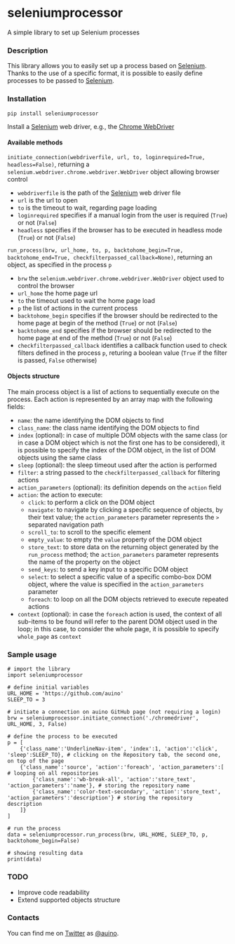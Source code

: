 # seleniumprocessor

A simple library to set up Selenium processes

### Description ###

This library allows you to easily set up a process based on [Selenium](https://www.selenium.dev).
Thanks to the use of a specific format, it is possible to easily define processes to be passed to [Selenium](https://www.selenium.dev).

### Installation ###

```
pip install seleniumprocessor
```

Install a [Selenium](https://www.selenium.dev) web driver, e.g., the [Chrome WebDriver](https://sites.google.com/chromium.org/driver/)

#### Available methods ####

`initiate_connection(webdriverfile, url, to, loginrequired=True, headless=False)`, returning a `selenium.webdriver.chrome.webdriver.WebDriver` object allowing browser control
* `webdriverfile` is the path of the [Selenium](https://www.selenium.dev) web driver file
* `url` is the url to open
* `to` is the timeout to wait, regarding page loading
* `loginrequired` specifies if a manual login from the user is required (`True`) or not (`False`)
* `headless` specifies if the browser has to be executed in headless mode (`True`) or not (`False`)

`run_process(brw, url_home, to, p, backtohome_begin=True, backtohome_end=True, checkfilterpassed_callback=None)`, returning an object, as specified in the process `p`
* `brw` the `selenium.webdriver.chrome.webdriver.WebDriver` object used to control the browser
* `url_home` the home page url
* `to` the timeout used to wait the home page load
* `p` the list of actions in the current process
* `backtohome_begin` specifies if the browser should be redirected to the home page at begin of the method (`True`) or not (`False`)
* `backtohome_end` specifies if the browser should be redirected to the home page at end of the method (`True`) or not (`False`)
* `checkfilterpassed_callback` identifies a callback function used to check filters defined in the process `p`, returing a boolean value (`True` if the filter is passed, `False` otherwise)

#### Objects structure ####

The main process object is a list of actions to sequentially execute on the process.
Each action is represented by an array map with the following fields:
* `name`: the name identifying the DOM objects to find
* `class_name`: the class name identifying the DOM objects to find
* `index` (optional): in case of multiple DOM objects with the same class (or in case a DOM object which is not the first one has to be considered), it is possible to specify the index of the DOM object, in the list of DOM objects using the same class
* `sleep` (optional): the sleep timeout used after the action is performed
* `filter`: a string passed to the `checkfilterpassed_callback` for filtering actions
* `action_parameters` (optional): its definition depends on the `action` field
* `action`: the action to execute:
    * `click`: to perform a click on the DOM object
    * `navigate`: to navigate by clicking a specific sequence of objects, by their text value; the `action_parameters` parameter represents the `>` separated navigation path
    * `scroll_to`: to scroll to the specific element
    * `empty_value`: to empty the `value` property of the DOM object
    * `store_text`: to store data on the returning object generated by the `run_process` method; the `action_parameters` parameter represents the name of the property on the object
    * `send_keys`: to send a key input to a specific DOM object
    * `select`: to select a specific value of a specific combo-box DOM object, where the value is specified in the `action_parameters` parameter
    * `foreach`: to loop on all the DOM objects retrieved to execute repeated actions
* `context` (optional): in case the `foreach` action is used, the context of all sub-items to be found will refer to the parent DOM object used in the loop; in this case, to consider the whole page, it is possible to specify `whole_page` as `context`

### Sample usage ###

```
# import the library
import seleniumprocessor

# define initial variables
URL_HOME = 'https://github.com/auino'
SLEEP_TO = 3

# initiate a connection on auino GitHub page (not requiring a login)
brw = seleniumprocessor.initiate_connection('./chromedriver', URL_HOME, 3, False)

# define the process to be executed
p = [
	{'class_name':'UnderlineNav-item', 'index':1, 'action':'click', 'sleep':SLEEP_TO}, # clicking on the Repository tab, the second one, on top of the page
	{'class_name':'source', 'action':'foreach', 'action_parameters':[ # looping on all repositories
		{'class_name':'wb-break-all', 'action':'store_text', 'action_parameters':'name'}, # storing the repository name
		{'class_name':'color-text-secondary', 'action':'store_text', 'action_parameters':'description'} # storing the repository description
	]}
]

# run the process
data = seleniumprocessor.run_process(brw, URL_HOME, SLEEP_TO, p, backtohome_begin=False)

# showing resulting data
print(data)
```

### TODO ###

* Improve code readability
* Extend supported objects structure

### Contacts ###

You can find me on [Twitter](https://twitter.com) as [@auino](https://twitter.com/auino).
